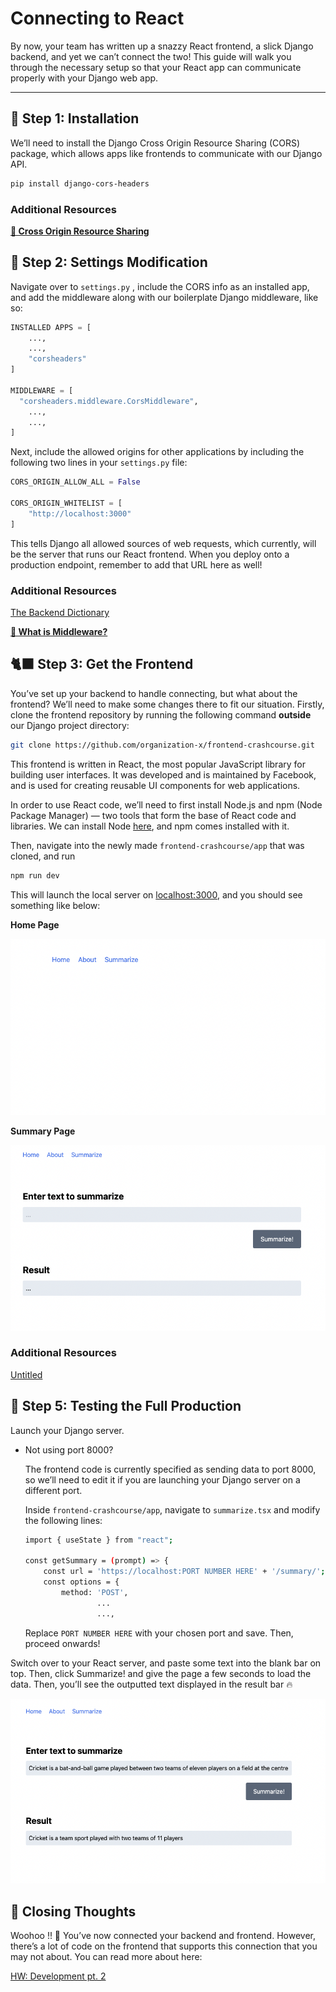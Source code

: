 # Connecting to React

By now, your team has written up a snazzy React frontend, a slick Django backend, and yet we can’t connect the two! This guide will walk you through the necessary setup so that your React app can communicate properly with your Django web app. 

---

## 👹 Step 1: Installation

We’ll need to install the Django Cross Origin Resource Sharing (CORS) package, which allows apps like frontends to communicate with our Django API. 

```bash
pip install django-cors-headers
```

### Additional Resources

[**💭 Cross Origin Resource Sharing**](https://developer.mozilla.org/en-US/docs/Web/HTTP/CORS)

## 🔧 Step 2: Settings Modification

Navigate over to `settings.py` , include the CORS info as an installed app, and add the middleware along with our boilerplate Django middleware, like so:

```python
INSTALLED APPS = [
	...,
	...,
	"corsheaders"
]

MIDDLEWARE = [
  "corsheaders.middleware.CorsMiddleware",
	...,
	...,
]
```

Next, include the allowed origins for other applications by including the following two lines in your `settings.py` file:

```python
CORS_ORIGIN_ALLOW_ALL = False

CORS_ORIGIN_WHITELIST = [
    "http://localhost:3000"
]
```

This tells Django all allowed sources of web requests, which currently, will be the server that runs our React frontend. When you deploy onto a production endpoint, remember to add that URL here as well! 

### Additional Resources

[The Backend Dictionary](../The%20Backend%20Dictionary%20c1a2ec05ac36439ea64f2905987c9b46.md)

[**📓 What is Middleware?**](https://docs.djangoproject.com/en/4.1/topics/http/middleware/) 

## 🐈‍⬛ Step 3: Get the Frontend

You’ve set up your backend to handle connecting, but what about the frontend? We’ll need to make some changes there to fit our situation. Firstly, clone the frontend repository by running the following command **************outside************** our Django project directory:

```bash
git clone https://github.com/organization-x/frontend-crashcourse.git
```

This frontend is written in React, the most popular JavaScript library for building user interfaces. It was developed and is maintained by Facebook, and is used for creating reusable UI components for web applications.

In order to use React code, we’ll need to first install Node.js and npm (Node Package Manager) — two tools that form the base of React code and libraries. We can install Node [here](https://nodejs.org/en/), and npm comes installed with it. 

Then, navigate into the newly made `frontend-crashcourse/app` that was cloned, and run 

```bash
npm run dev
```

This will launch the local server on [localhost:3000](http://localhost:3000), and you should see something like below:

**********Home Page**********

![Screenshot 2023-02-01 at 8.06.05 PM.png](Connecting%20to%20React%20a78ea8448d6a4a1f948df35ae18c16da/Screenshot_2023-02-01_at_8.06.05_PM.png)

************************Summary Page************************

![Screenshot 2023-02-01 at 8.06.48 PM.png](Connecting%20to%20React%20a78ea8448d6a4a1f948df35ae18c16da/Screenshot_2023-02-01_at_8.06.48_PM.png)

### Additional Resources

[Untitled](https://www.notion.so/4190b289614648df9c32ba4a1d91fbc0)  

## 🚌 Step 5: Testing the Full Production

Launch your Django server.

- Not using port 8000?
    
    The frontend code is currently specified as sending data to port 8000, so we’ll need to edit it if you are launching your Django server on a different port.
    
    Inside `frontend-crashcourse/app`, navigate to `summarize.tsx` and modify the following lines:
    
    ```bash
    import { useState } from "react";
    
    const getSummary = (prompt) => {
        const url = 'https://localhost:PORT NUMBER HERE' + '/summary/';
        const options = {
            method: 'POST',
    				...
    				...,
    ```
    
    Replace `PORT NUMBER HERE` with your chosen port and save. Then, proceed onwards! 
    

Switch over to your React server, and paste some text into the blank bar on top. Then, click Summarize! and give the page a few seconds to load the data. Then, you’ll see the outputted text displayed in the result bar 🔥

![Screenshot 2023-02-01 at 8.21.57 PM.png](Connecting%20to%20React%20a78ea8448d6a4a1f948df35ae18c16da/Screenshot_2023-02-01_at_8.21.57_PM.png)

## 🤠 Closing Thoughts

Woohoo !! 🥳 You’ve now connected your backend and frontend. However, there’s a lot of code on the frontend that supports this connection that you may not about. You can read more about here: 

[HW: Development pt. 2](https://www.notion.so/HW-Development-pt-2-ce94cc0df03a4f4f91a1f9033434c9e4)